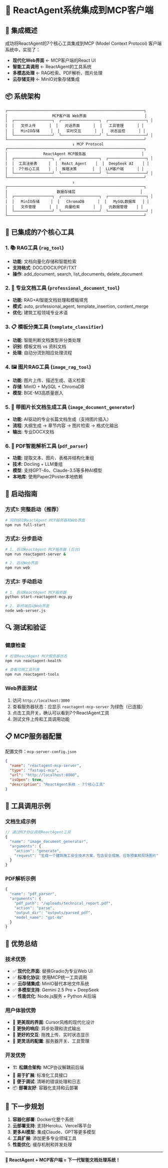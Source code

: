 # 🎯 ReactAgent系统集成到MCP客户端

## 🚀 **集成概述**

成功将ReactAgent的7个核心工具集成到MCP (Model Context Protocol) 客户端系统中，实现了：

- **现代化Web界面** ← MCP客户端的React UI
- **智能工具调用** ← ReactAgent的工具系统  
- **多模态处理** ← RAG检索、PDF解析、图片处理
- **云存储支持** ← MinIO对象存储集成

## 📦 **系统架构**

```
┌─────────────────────────────────────────────────────────────┐
│                    MCP客户端 Web界面                          │
│  ┌─────────────────┐  ┌─────────────────┐  ┌─────────────────┐ │
│  │   文件上传      │  │   对话界面      │  │   工具管理      │ │
│  │   MinIO存储     │  │   实时交互      │  │   状态监控      │ │
│  └─────────────────┘  └─────────────────┘  └─────────────────┘ │
└─────────────────────────────────────────────────────────────┘
                              ↓ MCP Protocol
┌─────────────────────────────────────────────────────────────┐
│                ReactAgent MCP服务器                         │
│  ┌─────────────────┐  ┌─────────────────┐  ┌─────────────────┐ │
│  │  工具注册表     │  │  ReAct Agent    │  │  DeepSeek AI    │ │
│  │  7个核心工具    │  │  推理决策       │  │  LLM客户端      │ │
│  └─────────────────┘  └─────────────────┘  └─────────────────┘ │
└─────────────────────────────────────────────────────────────┘
                              ↓
┌─────────────────────────────────────────────────────────────┐
│                      数据存储层                             │
│  ┌─────────────────┐  ┌─────────────────┐  ┌─────────────────┐ │
│  │   MinIO存储     │  │   ChromaDB      │  │   MySQL数据库   │ │
│  │   文件管理      │  │   向量检索      │  │   元数据管理    │ │
│  └─────────────────┘  └─────────────────┘  └─────────────────┘ │
└─────────────────────────────────────────────────────────────┘
```

## 🔧 **已集成的7个核心工具**

### 1. **📚 RAG工具** (`rag_tool`)
- **功能**: 文档向量化存储和智能检索
- **支持格式**: DOC/DOCX/PDF/TXT
- **操作**: add_document, search, list_documents, delete_document

### 2. **🎯 专业文档工具** (`professional_document_tool`)
- **功能**: RAG+AI智能文档处理和模板填充
- **模式**: auto, professional_agent, template_insertion, content_merge
- **优化**: 建筑工程领域专业术语

### 3. **📋 模板分类工具** (`template_classifier`)
- **功能**: 智能判断文档类型并分类处理
- **识别**: 模板文档 vs 资料文档
- **处理**: 自动分流到相应处理流程

### 4. **🖼️ 图片RAG工具** (`image_rag_tool`)
- **功能**: 图片上传、描述生成、语义检索
- **存储**: MinIO + MySQL + ChromaDB
- **模型**: BGE-M3高质量嵌入

### 5. **📄 带图片长文档生成工具** (`image_document_generator`)
- **功能**: AI驱动的专业长篇文档生成（支持图片插入）
- **流程**: 大纲生成 → 章节内容 → 图片检索 → 格式化输出
- **输出**: 专业DOCX文档

### 6. **📄 PDF智能解析工具** (`pdf_parser`)
- **功能**: 提取文本、图片、表格并结构化重组  
- **技术**: Docling + LLM重组
- **模型**: 支持GPT-4o、Claude-3.5等多种AI模型
- **本地库**: 使用Paper2Poster本地依赖

## 🚀 **启动指南**

### **方式1: 完整启动（推荐）**
```bash
# 同时启动ReactAgent MCP服务器和Web界面
npm run full-start
```

### **方式2: 分步启动**
```bash
# 1. 启动ReactAgent MCP服务器 (后台)
npm run reactagent-server &

# 2. 启动Web界面
npm run web
```

### **方式3: 手动启动**
```bash
# 1. 启动ReactAgent MCP服务器
python start-reactagent-mcp.py

# 2. 新终端启动Web界面  
node web-server.js
```

## 🔍 **测试和验证**

### **健康检查**
```bash
# 检查ReactAgent MCP服务器状态
npm run reactagent-health

# 查看可用工具列表
npm run reactagent-tools
```

### **Web界面测试**
1. 访问 `http://localhost:3000`
2. 查看服务器状态：应显示 `reactagent-mcp-server` 为绿色（已连接）
3. 点击工具开关，确认可以看到7个ReactAgent工具
4. 测试文件上传和工具调用功能

## 📋 **MCP服务器配置**

配置文件：`mcp-server-config.json`
```json
{
  "name": "reactagent-mcp-server",
  "type": "fastapi-mcp", 
  "url": "http://localhost:8000",
  "isOpen": true,
  "description": "ReactAgent系统 - 7个核心工具"
}
```

## 🔧 **工具调用示例**

### **文档生成示例**
```javascript
// 通过MCP协议调用ReactAgent工具
{
  "name": "image_document_generator",
  "arguments": {
    "action": "generate",
    "request": "生成一个建筑施工安全技术方案，包含安全措施、应急预案和现场图片"
  }
}
```

### **PDF解析示例**  
```javascript
{
  "name": "pdf_parser",
  "arguments": {
    "pdf_path": "/uploads/technical_report.pdf",
    "action": "parse",
    "output_dir": "outputs/parsed_pdf",
    "model_name": "gpt-4o"
  }
}
```

## 🎯 **优势总结**

### **技术优势**
- ✅ **现代化界面**: 替换Gradio为专业Web UI
- ✅ **标准化协议**: 使用MCP统一工具调用
- ✅ **云存储集成**: MinIO替代本地文件系统
- ✅ **多模型支持**: Gemini 2.5 Pro + DeepSeek
- ✅ **性能优化**: Node.js服务 + Python AI后端

### **用户体验优势**  
- 🎨 **更美观的界面**: Cursor风格的现代化设计
- 🚀 **更快的响应**: 异步处理和流式输出
- 📱 **更好的交互**: 拖拽上传、实时状态显示
- 🔧 **更灵活的配置**: 服务器开关、工具管理

### **开发优势**
- 🏗️ **松耦合架构**: MCP协议解耦前后端
- 🔧 **易于扩展**: 标准化工具接口
- 🐛 **便于调试**: 清晰的错误处理和日志
- 📦 **部署友好**: 容器化支持和云部署

## 🌟 **下一步规划**

1. **容器化部署**: Docker化整个系统
2. **云部署支持**: 支持Heroku、Vercel等平台
3. **更多AI模型**: 集成Claude、GPT等更多模型
4. **工具扩展**: 添加更多专业领域工具
5. **性能优化**: 缓存机制和并发处理

---

**🎉 ReactAgent + MCP客户端 = 下一代智能文档处理系统！** 